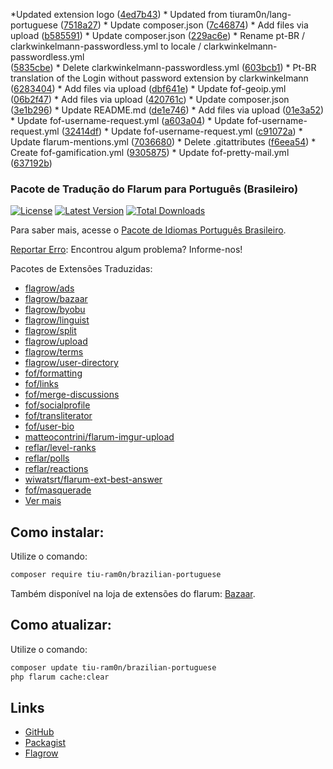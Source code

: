 *Updated extension logo   ([4ed7b43](https://github.com/tiuram0n/brazilian-portuguese/commit/4ed7b43ad5ee6c82ac0b84f0d27abb8767a2d1bd))
              * Updated from tiuram0n/lang-portuguese ([7518a27](https://github.com/tiuram0n/brazilian-portuguese/commit/7518a2776acfb6ae3e40e817c510988f7b7afce3))
              * Update composer.json ([7c46874](https://github.com/tiuram0n/brazilian-portuguese/commit/7c46874f5684c47dbbb4be54d0c1c92b3ca098c3))
              * Add files via upload ([b585591](https://github.com/tiuram0n/brazilian-portuguese/commit/b585591480edaba1f29652e4ec4382b2afd2fd5b))
              * Update composer.json ([229ac6e](https://github.com/tiuram0n/brazilian-portuguese/commit/229ac6ee357e2450db32618401783f7e6d8e0433))
              * Rename pt-BR / clarkwinkelmann-passwordless.yml to locale / clarkwinkelmann-passwordless.yml   
              ([5835cbe](https://github.com/tiuram0n/brazilian-portuguese/commit/5835cbef0fbfd244e225c6ba3264cbd5612d9aaa))
              * Delete clarkwinkelmann-passwordless.yml ([603bcb1](https://github.com/tiuram0n/brazilian-portuguese/commit/603bcb15cb11be1eae7ce45c0244e79af86b7a98))
              * Pt-BR translation of the Login without password extension by clarkwinkelmann   
              ([6283404](https://github.com/tiuram0n/brazilian-portuguese/commit/6283404f958e392aebf45c2b4954211a4030366f))
              * Add files via upload ([dbf641e](https://github.com/tiuram0n/brazilian-portuguese/commit/dbf641e948d32c54d46fbb5959cc64647878bb7))
              * Update fof-geoip.yml ([06b2f47](https://github.com/tiuram0n/brazilian-portuguese/commit/06b2f47f9f2b9a13ee6cbd2bb3584a24b77e407f))
              * Add files via upload ([420761c](https://github.com/tiuram0n/brazilian-portuguese/commit/420761cfffcf9650ed3c1cada353d57995b5c9ac))
              * Update composer.json ([3e1b296](https://github.com/tiuram0n/brazilian-portuguese/commit/3e1b296ecf0303e96ae3769221fde2e3e03f552a))
              * Update README.md ([de1e746](https://github.com/tiuram0n/brazilian-portuguese/commit/de1e7461bbb9aaf97c42bd81e81b19b033a29c7b))
              * Add files via upload ([01e3a52](https://github.com/tiuram0n/brazilian-portuguese/commit/01e3a524470ce0adbd5fc3ae8c35fc73c279adca))
              * Update fof-username-request.yml ([a603a04](https://github.com/tiuram0n/brazilian-portuguese/commit/a603a04fb9ade79c9c19ab3aeb006fd2fdf7b349))
              * Update fof-username-request.yml ([32414df](https://github.com/tiuram0n/brazilian-portuguese/commit/32414df33118ac85adce1aed864b5dca169601f2))
              * Update fof-username-request.yml ([c91072a](https://github.com/tiuram0n/brazilian-portuguese/commit/c91072a7216a09a7b22cdfbc042b14c590572f9b))
              * Update flarum-mentions.yml ([7036680](https://github.com/tiuram0n/brazilian-portuguese/commit/70366809755734236d658d920838b619e3dd501a))
              * Delete .gitattributes ([f6eea54](https://github.com/tiuram0n/brazilian-portuguese/commit/f6eea541cd3449ea602cfc3926a468fad07e2165))
              * Create fof-gamification.yml ([9305875](https://github.com/tiuram0n/brazilian-portuguese/commit/93058752b2cbe3268fbb0428144677406032ea21))
              * Update fof-pretty-mail.yml ([637192b](https://github.com/tiuram0n/brazilian-portuguese/commit/637192b4fcfdc7c095c52a4687d4fb7bfc109b9f))
###  Pacote de Tradução do Flarum para Português (Brasileiro)

[![License](https://img.shields.io/github/license/tiuram0n/brazilian-portuguese.svg?color=orange)](LICENSE)
[![Latest Version](https://img.shields.io/github/release/tiuram0n/brazilian-portuguese.svg)](https://github.com/tiuram0n/brazilian-portuguese/releases)
[![Total Downloads](https://img.shields.io/packagist/dt/tiu-ram0n/brazilian-portuguese.svg)](https://packagist.org/packages/tiu-ram0n/brazilian-portuguese)

Para saber mais, acesse o [Pacote de Idiomas Português Brasileiro](https://discuss.flarum.org/d/18543-language-pack-portuguese-brazilian).

[Reportar Erro](https://github.com/tiuram0n/brazilian-portuguese/issues): Encontrou algum problema? Informe-nos!

Pacotes de Extensões Traduzidas:

 - [flagrow/ads](https://github.com/flagrow/ads)
 - [flagrow/bazaar](https://github.com/flagrow/bazaar)
 - [flagrow/byobu](https://github.com/flagrow/byobu)
 - [flagrow/linguist](https://github.com/flagrow/linguist)
 - [flagrow/split](https://github.com/flagrow/split)
 - [flagrow/upload](https://github.com/flagrow/upload)
 - [flagrow/terms](https://github.com/flagrow/terms)
 - [flagrow/user-directory](https://github.com/flagrow/user-directory)
 - [fof/formatting](https://github.com/FriendsOfFlarum/formatting)
 - [fof/links](https://github.com/FriendsOfFlarum/links)
 - [fof/merge-discussions](https://github.com/FriendsOfFlarum/merge-discussions)
 - [fof/socialprofile](https://github.com/FriendsOfFlarum/socialprofile)
 - [fof/transliterator](https://github.com/FriendsOfFlarum/transliterator)
 - [fof/user-bio](https://github.com/FriendsOfFlarum/user-bio)
 - [matteocontrini/flarum-imgur-upload](https://github.com/matteocontrini/flarum-imgur-upload)
 - [reflar/level-ranks](https://github.com/ReFlar/level-ranks)
 - [reflar/polls](https://github.com/ReFlar/polls)
 - [reflar/reactions](https://github.com/ReFlar/reactions)
 - [wiwatsrt/flarum-ext-best-answer](https://github.com/wiwatsrt/flarum-ext-best-answer)
 - [fof/masquerade](https://github.com/FriendsOfFlarum/masquerade)
 - [Ver mais](https://github.com/tiuram0n/brazilian-portuguese/tree/master/locale)

## Como instalar:

Utilize o comando:

```bash
composer require tiu-ram0n/brazilian-portuguese
```

Também disponível na loja de extensões do flarum: [Bazaar](https://flagrow.io/extensions/tiu-ram0n/brazilian-portuguese).

## Como atualizar:

Utilize o comando:

```bash
composer update tiu-ram0n/brazilian-portuguese
php flarum cache:clear
```

## Links

- [GitHub](https://github.com/tiuram0n/brazilian-portuguese "GitHub")
- [Packagist](https://packagist.org/packages/tiu-ram0n/brazilian-portuguese "Packagist")
- [Flagrow](https://flagrow.io/extensions/tiu-ram0n/brazilian-portuguese "Flarow")
<!--stackedit_data:
eyJoaXN0b3J5IjpbLTE0NjA2NzI2NDgsMjM3MzcxODQyXX0=
-->